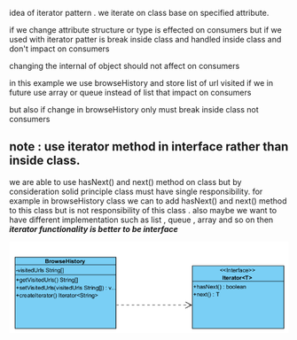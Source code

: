 idea of iterator pattern . we iterate on class base on specified attribute.

if we change attribute structure or type is effected on consumers but if we used with iterator patter is break inside class
and handled inside class and don't impact on consumers

changing the internal of object should not affect on consumers


in this example we use browseHistory and store list of url visited
if we in future use array or queue instead of list that impact on consumers

but also if change in browseHistory only must break inside class not consumers

## note : use iterator method in interface rather than inside class.
we are able to use hasNext() and next() method on class but by consideration solid principle
class must have single responsibility. for example in browseHistory class we can to add hasNext() and next() method to this class
but is not responsibility of this class . also maybe we want to have different implementation such as list , queue , array and so on
then **_iterator functionality is better to be interface_**

![img.png](img.png)